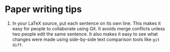 # Paper writing tips

1. In your LaTeX source, put each sentence on its own line.
   This makes it easy for people to collaborate using Git.
   It avoids merge conflicts unless two people edit the same sentence.
   It also makes it easy to see what changes were made using side-by-side text comparison tools like `git diff`.
